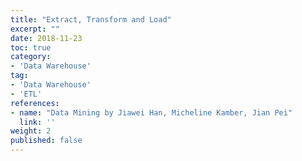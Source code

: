 ```yaml
---
title: "Extract, Transform and Load"
excerpt: ""
date: 2018-11-23
toc: true
category:
- 'Data Warehouse'
tag:
- 'Data Warehouse'
- 'ETL'
references:
- name: "Data Mining by Jiawei Han, Micheline Kamber, Jian Pei"
  link: ''
weight: 2
published: false
---
```


## 